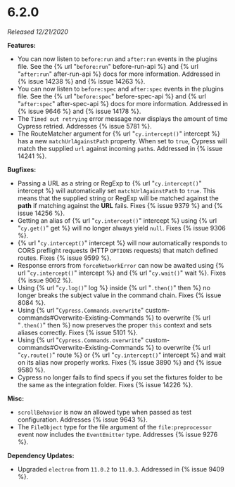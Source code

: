 # 6.2.0

*Released 12/21/2020*

**Features:**

- You can now listen to `before:run` and `after:run` events in the plugins file. See the {% url "`before:run`" before-run-api %} and {% url "`after:run`" after-run-api %} docs for more information. Addressed in {% issue 14238 %} and {% issue 14263 %}.
- You can now listen to `before:spec` and `after:spec` events in the plugins file. See the {% url "`before:spec`" before-spec-api %} and {% url "`after:spec`" after-spec-api %} docs for more information. Addressed in {% issue 9646 %} and {% issue 14178 %}.
- The `Timed out retrying` error message now displays the amount of time Cypress retried. Addresses {% issue 5781 %}.
- The RouteMatcher argument for {% url "`cy.intercept()`" intercept %} has a new `matchUrlAgainstPath` property. When set to `true`, Cypress will match the supplied `url` against incoming `path`s. Addressed in {% issue 14241 %}.

**Bugfixes:**

- Passing a URL as a string or RegExp to {% url "`cy.intercept()`" intercept %} will automatically set `matchUrlAgainstPath` to `true`. This means that the supplied string or RegExp will be matched against the **path** if matching against the **URL** fails. Fixes {% issue 9379 %} and {% issue 14256 %}.
- Getting an alias of {% url "`cy.intercept()`" intercept %} using {% url "`cy.get()`" get %} will no longer always yield `null`. Fixes {% issue 9306 %}.
- {% url "`cy.intercept()`" intercept %} will now automatically responds to CORS preflight requests (HTTP `OPTIONS` requests) that match defined routes. Fixes {% issue 9599 %}.
- Response errors from `forceNetworkError` can now be awaited using {% url "`cy.intercept()`" intercept %} and {% url "`cy.wait()`" wait %}. Fixes {% issue 9062 %}.
- Using {% url "`cy.log()`" log %} inside {% url "`.then()`" then %} no longer breaks the subject value in the command chain. Fixes {% issue 8084 %}.
- Using {% url "`Cypress.Commands.overwrite`" custom-commands#Overwrite-Existing-Commands %} to overwrite {% url "`.then()`" then %} now preserves the proper `this` context and sets aliases correctly. Fixes {% issue 5101 %}.
- Using {% url "`Cypress.Commands.overwrite`" custom-commands#Overwrite-Existing-Commands %} to overwrite {% url "`cy.route()`" route %} or {% url "`cy.intercept()`" intercept %} and wait on its alias now properly works. Fixes {% issue 3890 %} and {% issue 9580 %}.
- Cypress no longer fails to find specs if you set the fixtures folder to be the same as the integration folder. Fixes {% issue 14226 %}.

**Misc:**

- `scrollBehavior` is now an allowed type when passed as test configuration. Addresses {% issue 9643 %}.
- The `FileObject` type for the file argument of the `file:preprocessor` event now includes the `EventEmitter` type. Addresses {% issue 9276 %}.

**Dependency Updates:**

- Upgraded `electron` from `11.0.2` to `11.0.3`. Addressed in {% issue 9409 %}.
